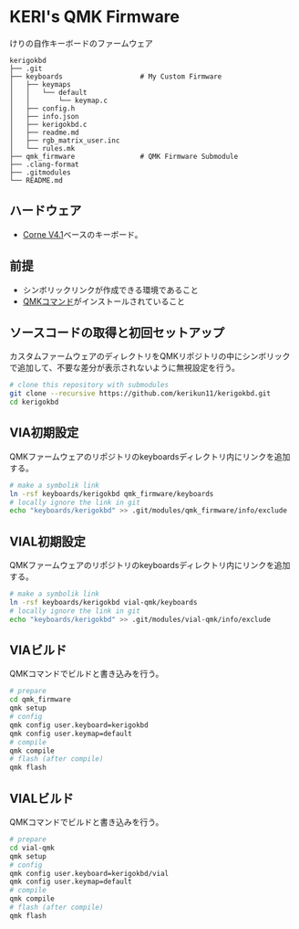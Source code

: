 # KERI's QMK Firmware

けりの自作キーボードのファームウェア

```tree
kerigokbd
├── .git
├── keyboards                   # My Custom Firmware
│   ├── keymaps
│   │   └── default
│   │       └── keymap.c
│   ├── config.h
│   ├── info.json
│   ├── kerigokbd.c
│   ├── readme.md
│   ├── rgb_matrix_user.inc
│   └── rules.mk
├── qmk_firmware                # QMK Firmware Submodule
├── .clang-format
├── .gitmodules
└── README.md
```

## ハードウェア

- [Corne V4.1](https://github.com/foostan/crkbd)ベースのキーボード。

## 前提

- シンボリックリンクが作成できる環境であること
- [QMKコマンド](https://docs.qmk.fm/newbs_getting_started)がインストールされていること

## ソースコードの取得と初回セットアップ

カスタムファームウェアのディレクトリをQMKリポジトリの中にシンボリックで追加して、不要な差分が表示されないように無視設定を行う。

```sh
# clone this repository with submodules
git clone --recursive https://github.com/kerikun11/kerigokbd.git
cd kerigokbd
```

## VIA初期設定

QMKファームウェアのリポジトリのkeyboardsディレクトリ内にリンクを追加する。

```sh
# make a symbolik link
ln -rsf keyboards/kerigokbd qmk_firmware/keyboards
# locally ignore the link in git
echo "keyboards/kerigokbd" >> .git/modules/qmk_firmware/info/exclude
```

## VIAL初期設定

QMKファームウェアのリポジトリのkeyboardsディレクトリ内にリンクを追加する。

```sh
# make a symbolik link
ln -rsf keyboards/kerigokbd vial-qmk/keyboards
# locally ignore the link in git
echo "keyboards/kerigokbd" >> .git/modules/vial-qmk/info/exclude
```

## VIAビルド

QMKコマンドでビルドと書き込みを行う。

```sh
# prepare
cd qmk_firmware
qmk setup
# config
qmk config user.keyboard=kerigokbd
qmk config user.keymap=default
# compile
qmk compile
# flash (after compile)
qmk flash
```

## VIALビルド

QMKコマンドでビルドと書き込みを行う。

```sh
# prepare
cd vial-qmk
qmk setup
# config
qmk config user.keyboard=kerigokbd/vial
qmk config user.keymap=default
# compile
qmk compile
# flash (after compile)
qmk flash
```
